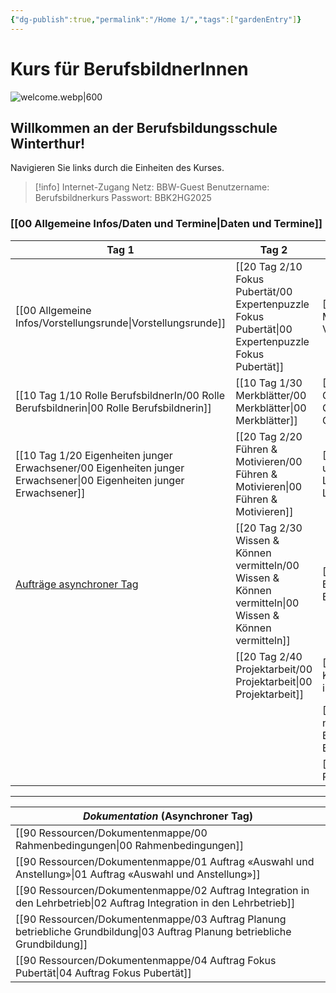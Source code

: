 ```yaml
---
{"dg-publish":true,"permalink":"/Home 1/","tags":["gardenEntry"]}
---
```


# Kurs für BerufsbildnerInnen
![welcome.webp|600](/img/user/welcome.webp)
## Willkommen an der Berufsbildungsschule Winterthur!
Navigieren Sie links durch die Einheiten des Kurses. 
>[!info] Internet-Zugang
>Netz: BBW-Guest
>Benutzername: Berufsbildnerkurs
>Passwort: BBK2HG2025
### [[00 Allgemeine Infos/Daten und Termine\|Daten und Termine]]

| **Tag 1**                                                                                                                | **Tag 2**                            | **Tag 3**                          |
| ------------------------------------------------------------------------------------------------------------------------ | ------------------------------------ | ---------------------------------- |
| [[00 Allgemeine Infos/Vorstellungsrunde\|Vorstellungsrunde]]                                                                                                    | [[20 Tag 2/10 Fokus Pubertät/00 Expertenpuzzle Fokus Pubertät\|00 Expertenpuzzle Fokus Pubertät]] | [[30 Tag 3/10 Vier-Ohren Modell/00 Vier-Ohren-Modell\|00 Vier-Ohren-Modell]]           |
| [[10 Tag 1/10 Rolle BerufsbildnerIn/00 Rolle Berufsbildnerin\|00 Rolle Berufsbildnerin]]                                                                                             | [[10 Tag 1/30 Merkblätter/00 Merkblätter\|00 Merkblätter]]                   | [[30 Tag 3/20 Gespräche&Konflikte/00 Gespräche&Konflikte\|00 Gespräche&Konflikte]]         |
| [[10 Tag 1/20 Eigenheiten junger Erwachsener/00 Eigenheiten junger Erwachsener\|00 Eigenheiten junger Erwachsener]]                                                                                    | [[20 Tag 2/20 Führen & Motivieren/00 Führen & Motivieren\|00 Führen & Motivieren]]           | [[30 Tag 3/30 Lerndokumentation und Bildungsbericht/00 Lerndokumentation\|00 Lerndokumentation]]           |
| [Aufträge asynchroner Tag](https://berufsbildnerkurs.vercel.app/90%20Ressourcen/Dokumentenmappe/00%20Rahmenbedingungen/) | [[20 Tag 2/30 Wissen & Können vermitteln/00 Wissen & Können vermitteln\|00 Wissen & Können vermitteln]]    | [[30 Tag 3/40 Bildungsbericht/00 Bildungsbericht\|00 Bildungsbericht]]             |
|                                                                                                                          | [[20 Tag 2/40 Projektarbeit/00 Projektarbeit\|00 Projektarbeit]]                 | [[30 Tag 3/50 Psychologie/01 Krisen in der Adoleszenz\|01 Krisen in der Adoleszenz]]    |
|                                                                                                                          |                                      | [[30 Tag 3/60 Tyrannen müssen nicht sein/01 Jugendlichen im Berufsleben\|01 Jugendlichen im Berufsleben]] |
|                                                                                                                          |                                      | [[90 Ressourcen/Evaluation\|Evaluation]]                     |

---

| *Dokumentation* (Asynchroner Tag)                |
| ------------------------------------------------ |
| [[90 Ressourcen/Dokumentenmappe/00 Rahmenbedingungen\|00 Rahmenbedingungen]]                         |
| [[90 Ressourcen/Dokumentenmappe/01 Auftrag «Auswahl und Anstellung»\|01 Auftrag «Auswahl und Anstellung»]]          |
| [[90 Ressourcen/Dokumentenmappe/02 Auftrag Integration in den Lehrbetrieb\|02 Auftrag Integration in den Lehrbetrieb]]    |
| [[90 Ressourcen/Dokumentenmappe/03 Auftrag Planung betriebliche Grundbildung\|03 Auftrag Planung betriebliche Grundbildung]] |
| [[90 Ressourcen/Dokumentenmappe/04 Auftrag Fokus Pubertät\|04 Auftrag Fokus Pubertät]]                    |
